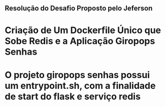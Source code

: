 ## Resolução do Desafio Proposto pelo Jeferson
# Criação de Um Dockerfile Único que Sobe Redis e a Aplicação Giropops Senhas
# O projeto giropops senhas possui um entrypoint.sh, com a finalidade de start do flask e serviço redis
